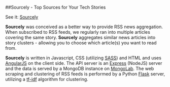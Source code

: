 ##Sourcely - Top Sources for Your Tech Stories

See it: [Sourcely](http://www.sourcely.io)

__Sourcely__ was conceived as a better way to provide RSS news aggregation. When subscribed to RSS feeds, we regularly ran into multiple articles covering the same story. __Sourcely__ aggregates similar news articles into story clusters - allowing you to choose which article(s) you want to read from.

__Sourcely__ is written in Javascript, CSS (utilizing [SASS](http://sass-lang.com/)) and HTML and uses [AngularJS](http://angularjs.org/) on the client side. The API server is an [Express](http://expressjs.com/) (NodeJS) server and the data is served by a MongoDB instance on [MongoLab](http://MongoLab.com). The web scraping and clustering of RSS feeds is performed by a Python [Flask](http://flask.pocoo.org/) server, utilizing a [tf-idf](http://en.wikipedia.org/wiki/Tf%E2%80%93idf) algorithm for clustering.
